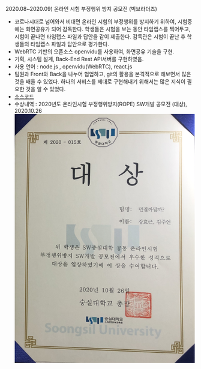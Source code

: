 2020.08~2020.09) 온라인 시험 부정행위 방지 공모전 (빅브라더즈)
- 코로나시대로 넘어와서 비대면 온라인 시험의 부정행위를 방지하기 위하여, 시험중에는 화면공유가 되어 감독한다. 학생들은 시험을 보는 동안 타임랩스를 찍어두고, 시험이 끝나면 타임랩스 파일과 답안을 같이 제출한다. 감독관은 시험이 끝난 후 학생들의 타임랩스 파일과 답안으로 평가한다.
- WebRTC 기반의 오픈소스 openvidu를 사용하여, 화면공유 기술을 구현.
- 기획, 시스템 설계, Back-End Rest API서버를 구현하였음. 
- 사용 언어 : node.js , openvidu(WebRTC), react.js
- 팀원과 Front와 Back을 나누어 협업하고, git의 활용을 본격적으로 해보면서 많은 것을 배울 수 있었다. 하나의 서비스를 제대로 구현해내기 위해서는 많은 지식이 필요한 것을 알 수 있었다. 
- [소스코드](https://github.com/geun9716/rope_openvidu)
- 수상내역 : 2020년도 온라인시험 부정행위방지(ROPE) SW개발 공모전 (대상), 2020.10.26
![ROPE공모전](/img/BigBrothers.jpg)